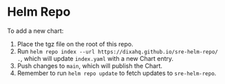 # Helm Repo

To add a new chart:
1. Place the tgz file on the root of this repo.
2. Run `helm repo index --url https://dixahq.github.io/sre-helm-repo/ .`, which will update `index.yaml` with a new Chart entry.
3. Push changes to `main`, which will publish the Chart.
4. Remember to run `helm repo update` to fetch updates to `sre-helm-repo`.
